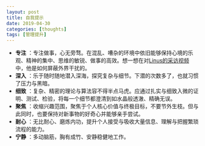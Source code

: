 ```yaml
---
layout: post
title: 自我提示
date: 2019-04-30
categories: [thoughts]
tags: [管理提升]
---
```


-   **专注** ：专注做事，心无旁骛。在混乱、嘈杂的环境中依旧能够保持心境的乐观、精神的集中、思维的敏锐、做事的高效。想一想在对[Linus的采访视频](https://www.bilibili.com/video/av17507825/)中，他是如何屏蔽外界干扰的。
-   **深入** ：乐于随时随地潜入深海，探究复杂与细节。下潜的次数多了，也就习惯了压力与黑暗。
-   **细致** ：复杂、精密的理论与算法容不得半点马虎。应通过扎实与细致入微的证明、测试、检验，将每一个细节都澄清到如水晶般透澈、精确无误。
-   **聚焦** ：收缩兴趣范围，聚焦于个人核心价值与终极目标，不要节外生枝。但与此同时，也要保持对新事物的好奇心并能够亲手尝试。
-   **耐心** ：无比耐心、磨炼内功，提升个人接受与吸收大量信息、理解与把握繁琐流程的能力。
-   **宁静** ：多动脑筋，胸有成竹、安静稳健地工作。

